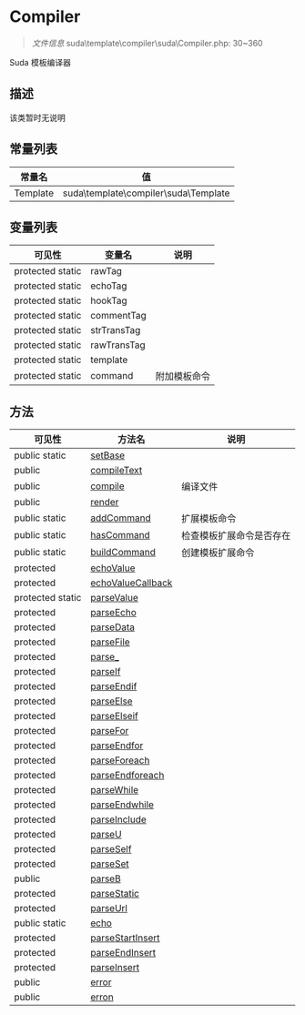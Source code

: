 #  Compiler 

> *文件信息* suda\template\compiler\suda\Compiler.php: 30~360

Suda 模板编译器

## 描述

该类暂时无说明


## 常量列表
| 常量名  |  值|
|--------|----|
|Template | suda\template\compiler\suda\Template | 





## 变量列表
| 可见性 |  变量名   | 说明 |
|--------|----|------|
| protected static  | rawTag | | 
| protected static  | echoTag | | 
| protected static  | hookTag | | 
| protected static  | commentTag | | 
| protected static  | strTransTag | | 
| protected static  | rawTransTag | | 
| protected static  | template | | 
| protected static  | command | 附加模板命令| 



## 方法


| 可见性 | 方法名 | 说明 |
|--------|-------|------|
| public static|[setBase](Compiler/setBase.md) |  |
| public |[compileText](Compiler/compileText.md) |  |
| public |[compile](Compiler/compile.md) | 编译文件 |
| public |[render](Compiler/render.md) |  |
| public static|[addCommand](Compiler/addCommand.md) | 扩展模板命令 |
| public static|[hasCommand](Compiler/hasCommand.md) | 检查模板扩展命令是否存在 |
| public static|[buildCommand](Compiler/buildCommand.md) | 创建模板扩展命令 |
| protected |[echoValue](Compiler/echoValue.md) |  |
| protected |[echoValueCallback](Compiler/echoValueCallback.md) |  |
| protected static|[parseValue](Compiler/parseValue.md) |  |
| protected |[parseEcho](Compiler/parseEcho.md) |  |
| protected |[parseData](Compiler/parseData.md) |  |
| protected |[parseFile](Compiler/parseFile.md) |  |
| protected |[parse_](Compiler/parse_.md) |  |
| protected |[parseIf](Compiler/parseIf.md) |  |
| protected |[parseEndif](Compiler/parseEndif.md) |  |
| protected |[parseElse](Compiler/parseElse.md) |  |
| protected |[parseElseif](Compiler/parseElseif.md) |  |
| protected |[parseFor](Compiler/parseFor.md) |  |
| protected |[parseEndfor](Compiler/parseEndfor.md) |  |
| protected |[parseForeach](Compiler/parseForeach.md) |  |
| protected |[parseEndforeach](Compiler/parseEndforeach.md) |  |
| protected |[parseWhile](Compiler/parseWhile.md) |  |
| protected |[parseEndwhile](Compiler/parseEndwhile.md) |  |
| protected |[parseInclude](Compiler/parseInclude.md) |  |
| protected |[parseU](Compiler/parseU.md) |  |
| protected |[parseSelf](Compiler/parseSelf.md) |  |
| protected |[parseSet](Compiler/parseSet.md) |  |
| public |[parseB](Compiler/parseB.md) |  |
| protected |[parseStatic](Compiler/parseStatic.md) |  |
| protected |[parseUrl](Compiler/parseUrl.md) |  |
| public static|[echo](Compiler/echo.md) |  |
| protected |[parseStartInsert](Compiler/parseStartInsert.md) |  |
| protected |[parseEndInsert](Compiler/parseEndInsert.md) |  |
| protected |[parseInsert](Compiler/parseInsert.md) |  |
| public |[error](Compiler/error.md) |  |
| public |[erron](Compiler/erron.md) |  |

